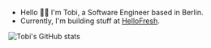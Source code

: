 - Hello 👋🏾  I'm Tobi, a Software Engineer based in Berlin.
- Currently, I'm building stuff at [HelloFresh](https://www.hellofreshgroup.com/en/).

![Tobi's GitHub stats](https://github-readme-stats.vercel.app/api?username=beverlyRoadGoose)
